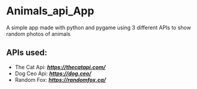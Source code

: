 # Animals_api_App
 A simple app made with python and pygame using 3 different APIs to show random photos of animals
 
## APIs used:
+ The Cat Api: ***https://thecatapi.com/***
+ Dog Ceo Api: ***https://dog.ceo/***
+ Random Fox: ***https://randomfox.ca/***
